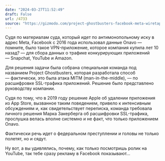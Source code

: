 ```yaml
---
date: "2024-03-27T11:52:49"
draft: False
url: /4733
source: "https://gizmodo.com/project-ghostbusters-facebook-meta-wiretap-snapchat-1851366093"
---
```


Судя по материалам суда, который идет по антимонопольному иску в адрес Meta, Facebook с 2016 года использовал данные Onavo — помните, было такое VPN-приложение, которое компания купила лет 10 назад? — для сбора данных о трафике конкурирующих приложений — Snapchat, YouTube и Amazon.

Для решения задачи была собрана специальная команда под названием Project Ghostbusters, которая разработала способ — фактически, это была атака MITM (man-in-the-middle), — по расшифровке SSL-трафика приложений. Решение было представлено руководству компании.

Судя по тому, что в 2019 году решение Apple об удалении приложения из App Store, вызванное таким поведением, привело к интенсивным обсуждениям и, как свидетельствует переписка, команда требовала личного решения Марка Закерберга об  расшифровки SSL-трафика, прослушка велась вполне системно и не факт, что только приложением Onavo.

Фактически речь идет о федеральном преступлении и головы не только полетят, но и сядут.

Ну вот, а вы удивлялись, почему, как только посмотришь ролик на YouTube, так тебе сразу рекламу в Facebook показывают…
